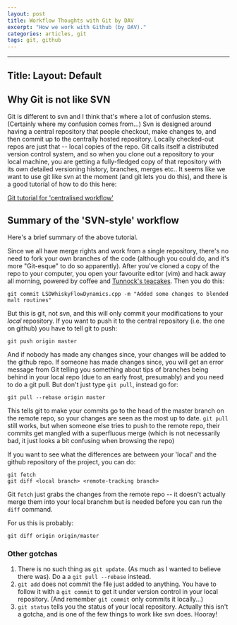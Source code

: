 ```yaml
---
layout: post
title: Workflow Thoughts with Git by DAV
excerpt: "How we work with Github (by DAV)."
categories: articles, git
tags: git, github
---
```


---
Title: 
Layout: Default
---

## Why Git is not like SVN

Git is different to svn and I think that's where a lot of confusion stems. (Certainly where my confusion comes from...) Svn is designed around having a central repository that people checkout, make changes to, and then commit up to the centrally hosted repository. Locally checked-out repos are just that -- local copies of the repo. Git calls itself a distributed version control system, and so when you clone out a repository to your local machine, you are getting a fully-fledged copy of that repository with its own detailed versioning history, branches, merges etc.. It seems like we want to use git like svn at the moment (and git lets you do this), and there is a good tutorial of how to do this here:

[Git tutorial for 'centralised workflow'](https://www.atlassian.com/git/tutorials/comparing-workflows/centralized-workflow)

## Summary of the 'SVN-style' workflow

Here's a brief summary of the above tutorial.
 
Since we all have merge rights and work from a single repository, there's no need to fork your own branches of the code (although you could do, and it's more "Git-esque" to do so apparently). After you've cloned a copy of the repo to your computer, you open your favourite editor (vim) and hack away all morning, powered by coffee and [Tunnock's teacakes](http://www.tunnock.co.uk/products/teacakes.aspx). Then you do this:

```
git commit LSDWhiskyFlowDynamics.cpp -m "Added some changes to blended malt routines"
```

But this is git, not svn, and this will only commit your modifications to your *local* repository. If you want to push it to the central repository (i.e. the one on github) you have to tell git to push:

```
git push origin master
``` 

And if nobody has made any changes since, your changes will be added to the github repo. If someone has made changes since, you will get an error message from Git telling you something about tips of branches being behind in your local repo (due to an early frost, presumably) and you need to do a git pull. But don't just type `git pull`, instead go for:

```
git pull --rebase origin master
```

This tells git to make your commits go to the head of the master branch on the remote repo, so your changes are seen as the most up to date. `git pull` still works, but when someone else tries to push to the remote repo, their commits get mangled with a superfluous merge (which is not necessarily bad, it just looks a bit confusing when browsing the repo)

If you want to see what the differences are between your 'local' and the github repository of the project, you can do:

```
git fetch
git diff <local branch> <remote-tracking branch>
```

Git `fetch` just grabs the changes from the remote repo -- it doesn't actually merge them into your local branchm but is needed before you can run the `diff` command.

For us this is probably:

```
git diff origin origin/master
```

### Other gotchas

1. There is no such thing as `git update`. (As much as I wanted to believe there was). Do a a `git pull --rebase` instead.
2. `git add` does not commit the file just added to anything. You have to follow it with a `git commit` to get it under version control in your local repository. (And remember `git commit` only commits it locally...)
3. `git status` tells you the status of your local repository. Actually this isn't a gotcha, and is one of the few things to work like svn does. Hooray!
